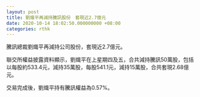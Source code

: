 ```yaml
---
layout: post
title: 劉熾平再減持騰訊股份　套現近2.7億元
date: 2020-10-14 18:02:50.000000000 +08:00
categories: rthk
---
```


騰訊總裁劉熾平再減持公司股份，套現近2.7億元。

聯交所權益披露資料顯示，劉熾平在上星期四及五，合共減持騰訊50萬股，包括以每股約533.4元，減持35萬股，每股541.1元，減持15萬股，合共套現2.68億元。

交易完成後，劉熾平持有騰訊權益為0.57%。
